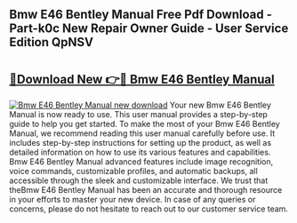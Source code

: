 ## Bmw E46 Bentley Manual Free Pdf Download - Part-k0c New Repair Owner Guide - User Service Edition QpNSV

# <h2><a href="http://bc39097.oget.top/?id=Bmw+E46+Bentley+Manual">🔗Download New 👉🔴 Bmw E46 Bentley Manual</a></h2>

[![Bmw E46 Bentley Manual new download](https://i.imgur.com/5g1atiW.png)](http://bc39097.oget.top/?id=Bmw+E46+Bentley+Manual)
Your new Bmw E46 Bentley Manual is now ready to use. This user manual provides a step-by-step guide to help you get started. To make the most of your Bmw E46 Bentley Manual, we recommend reading this user manual carefully before use. It includes step-by-step instructions for setting up the product, as well as detailed information on how to use its various features and capabilities. Bmw E46 Bentley Manual advanced features include image recognition, voice commands, customizable profiles, and automatic backups, all accessible through the sleek and customizable interface. We trust that theBmw E46 Bentley Manual has been an accurate and thorough resource in your efforts to master your new device. In case of any queries or concerns, please do not hesitate to reach out to our customer service team.
